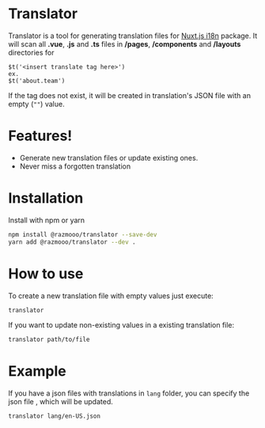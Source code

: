 # Translator

Translator is a tool for generating translation files for [Nuxt.js i18n](https://github.com/nuxt-community/nuxt-i18n) package. 
It will scan all **.vue**, **.js** and **.ts** files in **/pages**, **/components** and **/layouts** directories for 

```
$t('<insert translate tag here>')
ex.
$t('about.team')
```

If the tag does not exist, it will be created in translation's JSON file with an empty (`""`) value.


# Features!

  - Generate new translation files or update existing ones.
  - Never miss a forgotten translation

# Installation
Install with npm or yarn
```sh
npm install @razmooo/translator --save-dev
yarn add @razmooo/translator --dev .
```

# How to use
To create a new translation file with empty values just execute:
```sh
translator
```
If you want to update non-existing values in a existing translation file:
```sh
translator path/to/file
```

# Example
If you have a json files with translations in `lang` folder, you can specify the json file , which will be updated.
```sh
translator lang/en-US.json
```

